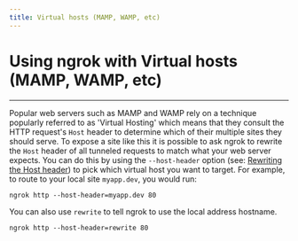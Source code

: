 ```yaml
---
title: Virtual hosts (MAMP, WAMP, etc)
---
```


# Using ngrok with Virtual hosts (MAMP, WAMP, etc)

---

Popular web servers such as MAMP and WAMP rely on a technique popularly referred to as 'Virtual Hosting' which means that they consult the HTTP request's `Host` header to determine which of their multiple sites they should serve. To expose a site like this it is possible to ask ngrok to rewrite the `Host` header of all tunneled requests to match what your web server expects. You can do this by using the `--host-header` option (see: [Rewriting the Host header](/secure-tunnels/ngrok-agent/reference/ngrok#ngrok-http)) to pick which virtual host you want to target. For example, to route to your local site `myapp.dev`, you would run:

    ngrok http --host-header=myapp.dev 80

You can also use `rewrite` to tell ngrok to use the local address hostname.

    ngrok http --host-header=rewrite 80
